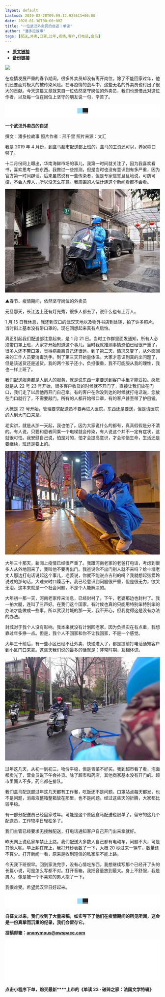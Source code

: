 ```yaml
---
layout: default
Lastmod: 2020-02-28T09:09:12.925611+00:00
date: 2020-01-30T00:00:00Z
title: "一位武汉外卖员的自述丨单读"
author: "潘多拉故事"
tags: [配送,外卖,口罩,过年,疫情,客户,打电话,盒马]
---
```


* [**原文链接**](http://mp.weixin.qq.com/s?__biz=MzA3MzYzNjMyMA==&mid=2650193671&idx=1&sn=aa17c2c03190c9735ccc75999ad00952&chksm=870e1f88b079969e358b12424b0c6abe1c9f8b70dba4639400bb202925a1ad8a6f33e2c2c5e7#rd)
* [**备份链接**](http://archive.ph/PbsSa)


  

![](/images/post/5e48163f1f3b0f0019e409bece5e3449.jpg)

  

在疫情发展严重的春节期间，很多外卖员却没有离开岗位。除了不能回家过年，他们还要面对极大的被传染风险。在与疫情的战斗中，这些无名的外卖员也付出了很大的贡献。今天这篇文章就来自一位依然坚守岗位的外卖员，我们也想借此对这位作者，以及每一位在岗位上坚守的朋友说一句，辛苦了。

  

![](/images/post/affc28fddff1d3f0aefb30dbee13758a.jpg)

  

**一个武汉外卖员的自述**

撰文：潘多拉故事 照片作者：邢千里 照片来源：文汇

  

我是 2019 年 4 月份，到盒马超市配送部上班的。盒马的工资还可以，养家糊口够了。

  

十二月份网上曝出，华南海鲜市场的事儿，我第一时间就关注了，因为我喜欢看书，喜欢思考一些东西。我做过一些推测，但是当时也没有意识到有多严重，因为官方第一时间辟谣。后来虽然说有一些传染者，但是专家信誓旦旦地说，可防可控，不会人传人，所以没怎么在意。我周围的人估计连这个新闻看都不会看。

  

![](/images/post/10c3f5d0a9cc35232d7d09bd05ecff49.jpg)

▲春节、疫情期间，依然坚守岗位的外卖员

  

元旦那天，长江边上还有灯光秀，很多人都去了，说什么也有上万人。

  

1 月 15 日我休息，我还到汉口的武汉天地以及物外书店到处转，拍了许多照片。当时街上基本没有带口罩的，现在回想起来真有点后怕。

  

真正引起我们配送部注意起来，是 1 月 21 日。当时工作群里面发通知，所有人必须带口罩上班，大家才开始知道这个事儿。当时我就推测事情恐怕已经很严重了。很多人还不带口罩，觉得病毒离自己还很远。到了第二天，情况又变了，从外面回来的工作人员要消毒洗手。到了第三天开始量体温。大家才意识到真的出问题了，但是该送货还是送货。我的两个孩子还小，负担很重，我不可能服从我的理性，我也一样上班了。

  

我们配送服务都是人到人的服务，就是说东西一定要送到客户手里才能妥投。感觉就是从 22 号 23 号开始，很多客户收货的时候就不开门了，直接让我们放在门口，我们走了以后他再开门自己拿。有的客户在你没到达的时候就打电话说，您放在门口就行了，不需要敲门。所有的人都开始带口罩，有的客户甚至带了护目镜。

  

大概是 22 号开始，管理要求配送员不要再进入医院，东西还是要送，但是请医院的人到大门口来拿。

  

老实讲，就是从那一天起，我也怕了。因为大家说什么的都有，真真假假是分不清的。有人说，只要和患者同乘一个电梯就会传染，有人说这个并不一定有症状，这就很可怕。我安慰自己说，怕是对的，怕才会提高意识，才会珍惜生命，生活还是要继续，班还是要上的。

  

![](/images/post/8b1e1b5d6d157c1bd12b48ed2ad30d62.jpg)

  

大年三十那天，新闻上疫情已经很严重了。我跟河南老家的老爸打电话，考虑到很多人从外地回来了，我叫他不要再出门。我爸说你不出门别人就不来吗？给十堰老丈人那边打电话说起这个事儿，老婆说，你就不能说点吉利的吗？我就想起张爱玲说过的那句话，大难来时口燥舌干。我已经意识到问题很严重，但是很无力，欲哭无泪。这本来就是一个社会问题，不是个人能解决的。

  

大年初一那一天，河南老家传来消息，已经封村了。下午，老婆那边也封村了。我一拍大腿，连叫了三声好。在我们这个国家，有时候也真的只能用特别笨特别笨的办法才能做成一些事。所以武汉封城的那一天，我不开心，但我觉得这是没有办法的办法。

  

封城对于我个人没有影响。我本来就没有计划回老家，因为负担实在有点重，我想靠过年多挣一点。但是，我个人不回家和你不让我回家，不是一个感觉。

  

大年三十前后，有一些小区已经不让外卖、快递进入了，都是提前打电话通知客户到小区门口来拿。这些天我们说的最多的话就是：非常时期，互相体谅。

  

![](/images/post/f21e1e31af80eaadcae292882173b7fb.jpg)

  

过年这几天，从初一到初三，物价平稳，但是青菜不好买。我到超市看了看，泡面都卖光了，营业员说下午会补货。除了超市和药店，其他商家基本没有开门的。超市里面人不多，药店都在排队。

  

我们盒马配送部过年这几天都有工作餐，吃饭还不是问题。口罩站点每天都发，也不是问题，消毒液整箱整箱放在那里，也不是问题。经过这些天的折腾，大家都比较平稳。

  

有一部分配送员已经回家过年。可能是这个原因盒马配送也限单了。留守的这几个配送员，工作较平日轻松多了。

  

我们主管已经要求无接触配送，打电话通知客户自己开门出来拿就好。

  

昨天网上说私家车禁止上路。我们配送大多数人自己都有电动车，问题不大，可是其他人呢。早上躺在床上，我打开秒表数了一下，大概 20 秒过来一辆车，数量还不算少。打开新闻一看，原来是收到短信的私家车不能上路。

  

今天我下班很早。回到家洗完手，没有心情吃东西。我想继续写那个已经开了头的长篇小说，可是怎么写都不对。打开音箱，我把音量放到最大。身上不舒服，我是男人，像是被一个不喜欢的男人抱了一下。

  

我很难受。希望武汉早日好起来。

  

![](/images/post/affc28fddff1d3f0aefb30dbee13758a.jpg)

  

**自征文以来，我们收到了大量来稿，如实写下了他们在疫情期间的所见所闻，这会是一份真挚而沉重的纪录，我们会留存它。**

  

**投稿邮箱：anonymous@owspace.com**

![](/images/post/0aa0b95256826e6b732cf28e96b14549.jpg)

**点击小程序下单，购买最新****上市的《单读 23 · 破碎之家：法国文学特辑》**

